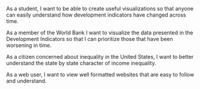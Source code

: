 As a student, I want to be able to create useful visualizations so that anyone can easily understand how development indicators have changed across time. 

As a member of the World Bank I want to visualize the data presented in the Development Indicators so that I can prioritize those that have been worsening in time.  

As a citizen concerned about inequality in the United States, I want to better understand the state by state character of income inequality.

As a web user, I want to view well formatted websites that are easy to follow and understand.

